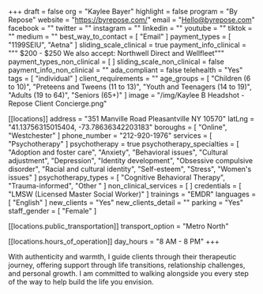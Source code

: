 +++
draft = false
org = "Kaylee Bayer"
highlight = false
program = "By Repose"
website = "https://byrepose.com/"
email = "Hello@byrepose.com"
facebook = ""
twitter = ""
instagram = ""
linkedin = ""
youtube = ""
tiktok = ""
medium = ""
best_way_to_contact = [ "Email" ]
payment_types = [ "1199SEIU", "Aetna" ]
sliding_scale_clinical = true
payment_info_clinical = """
$200 - $250
We also accept: Northwell Direct and Wellfleet"""
payment_types_non_clinical = [ ]
sliding_scale_non_clinical = false
payment_info_non_clinical = ""
ada_compliant = false
telehealth = "Yes"
tags = [ "individual" ]
client_requirements = ""
age_groups = [
  "Children (6 to 10)",
  "Preteens and Tweens (11 to 13)",
  "Youth and Teenagers (14 to 19)",
  "Adults (19 to 64)",
  "Seniors (65+)"
]
image = "/img/Kaylee B Headshot - Repose Client Concierge.png"

[[locations]]
address = "351 Manville Road Pleasantville NY 10570"
latLng = "41.13756315015404, -73.78636342203183"
boroughs = [ "Online", "Westchester" ]
phone_number = "212-920-1976"
services = [ "Psychotherapy" ]
psychotherapy = true
psychotherapy_specialties = [
  "Adoption and foster care",
  "Anxiety",
  "Behavioral issues",
  "Cultural adjustment",
  "Depression",
  "Identity development",
  "Obsessive compulsive disorder",
  "Racial and cultural identity",
  "Self-esteem",
  "Stress",
  "Women's issues"
]
psychotherapy_types = [ "Cognitive Behavioral Therapy", "Trauma-informed", "Other " ]
non_clinical_services = [ ]
credentials = [ "LMSW (Licensed Master Social Worker)" ]
trainings = "EMDR"
languages = [ "English" ]
new_clients = "Yes"
new_clients_detail = ""
parking = "Yes"
staff_gender = [ "Female" ]

  [[locations.public_transportation]]
  transport_option = "Metro North"

  [[locations.hours_of_operation]]
  day_hours = "8 AM - 8 PM"
+++


With authenticity and warmth, I guide clients through their therapeutic journey, offering support through life transitions, relationship challenges, and personal growth. I am committed to walking alongside you every step of the way to help build the life you envision.
